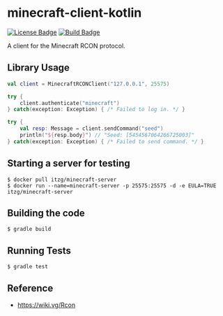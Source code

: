 # minecraft-client-kotlin

[![License Badge]][License]
[![Build Badge]][Build]

A client for the Minecraft RCON protocol.

## Library Usage

```kotlin
val client = MinecraftRCONClient("127.0.0.1", 25575)

try {
    client.authenticate("minecraft")
} catch(exception: Exception) { /* Failed to log in. */ }

try {
    val resp: Message = client.sendCommand("seed")
    println("${resp.body}") // "Seed: [5454567064266725003]"
} catch(exception: Exception) { /* Failed to send command. */ }
```

## Starting a server for testing

```
$ docker pull itzg/minecraft-server
$ docker run --name=minecraft-server -p 25575:25575 -d -e EULA=TRUE itzg/minecraft-server
```

## Building the code

```
$ gradle build
```

## Running Tests

```
$ gradle test
```

## Reference

- https://wiki.vg/Rcon

[License]: https://www.gnu.org/licenses/gpl-3.0
[License Badge]: https://img.shields.io/badge/License-GPLv3-blue.svg
[Build]: https://github.com/willroberts/minecraft-client-kotlin/actions/workflows/build.yaml
[Build Badge]: https://github.com/willroberts/minecraft-client-kotlin/actions/workflows/build.yaml/badge.svg